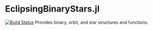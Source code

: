 # EclipsingBinaryStars.jl
[![Build Status](https://travis-ci.com/m-wells/EclipsingBinaryStars.jl.svg?token=qtRCxXQJn8B2HN1f6h3k&branch=master)](https://travis-ci.com/m-wells/EclipsingBinaryStars.jl)
Provides binary, orbit, and star structures and functions.
